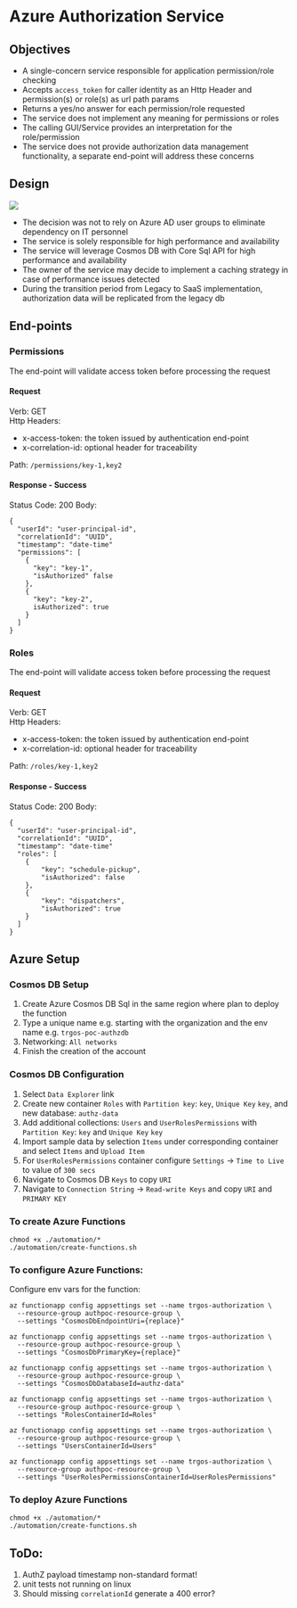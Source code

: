 # Azure Authorization Service

## Objectives

* A single-concern service responsible for application permission/role checking
* Accepts `access_token` for caller identity as an Http Header and permission(s) or role(s) as url path params
* Returns a yes/no answer for each permission/role requested
* The service does not implement any meaning for permissions or roles
* The calling GUI/Service provides an interpretation for the role/permission
* The service does not provide authorization data management functionality, a separate end-point will address these concerns

## Design

![](./media/AuthZ.jpg)

* The decision was not to rely on Azure AD user groups to eliminate dependency on IT personnel
* The service is solely responsible for high performance and availability
* The service will leverage Cosmos DB with Core Sql API for high performance and availability
* The owner of the service may decide to implement a caching strategy in case of performance issues detected
* During the transition period from Legacy to SaaS implementation, authorization data will be replicated from the legacy db

## End-points

### Permissions

The end-point will validate access token before processing the request

#### Request

Verb: GET  
Http Headers: 
* x-access-token: the token issued by authentication end-point
* x-correlation-id: optional header for traceability

Path: `/permissions/key-1,key2`

#### Response - Success

Status Code: 200
Body:
```
{
  "userId": "user-principal-id",
  "correlationId": "UUID",
  "timestamp": "date-time"
  "permissions": [
    { 
      "key": "key-1",
      "isAuthorized" false
    },
    { 
      "key": "key-2",
      isAuthorized": true 
    }
  ]
}
```

### Roles

The end-point will validate access token before processing the request

#### Request

Verb: GET  
Http Headers: 
* x-access-token: the token issued by authentication end-point
* x-correlation-id: optional header for traceability

Path: `/roles/key-1,key2`

#### Response - Success

Status Code: 200
Body:
```
{
  "userId": "user-principal-id",
  "correlationId": "UUID",
  "timestamp": "date-time"
  "roles": [
    {
        "key": "schedule-pickup",
        "isAuthorized": false
    },
    {
        "key": "dispatchers",
        "isAuthorized": true
    }
  ]
}
```

## Azure Setup

### Cosmos DB Setup

1. Create Azure Cosmos DB Sql in the same region where plan to deploy the function
1. Type a unique name e.g. starting with the organization and the env name e.g. `trgos-poc-authzdb`
1. Networking: `All networks`
1. Finish the creation of the account

### Cosmos DB Configuration

1. Select `Data Explorer` link
1. Create new container `Roles` with `Partition key`: `key`,  `Unique Key` `key`, and new database: `authz-data`
1. Add additional collections: `Users` and `UserRolesPermissions` with `Partition Key`: `key` and `Unique Key` `key`
1. Import sample data by selection `Items` under corresponding container and select `Items` and `Upload Item`
1. For `UserRolesPermissions` container configure `Settings` -> `Time to Live` to value of `300 secs`
1. Navigate to Cosmos DB `Keys` to copy `URI`
1. Navigate to `Connection String` -> `Read-write Keys` and copy `URI` and `PRIMARY KEY` 

### To create Azure Functions

```
chmod +x ./automation/*
./automation/create-functions.sh
```

### To configure Azure Functions:

Configure env vars for the function:
```
az functionapp config appsettings set --name trgos-authorization \
  --resource-group authpoc-resource-group \
  --settings "CosmosDbEndpointUri={replace}"

az functionapp config appsettings set --name trgos-authorization \
  --resource-group authpoc-resource-group \
  --settings "CosmosDbPrimaryKey={replace}"

az functionapp config appsettings set --name trgos-authorization \
  --resource-group authpoc-resource-group \
  --settings "CosmosDbDatabaseId=authz-data"

az functionapp config appsettings set --name trgos-authorization \
  --resource-group authpoc-resource-group \
  --settings "RolesContainerId=Roles"

az functionapp config appsettings set --name trgos-authorization \
  --resource-group authpoc-resource-group \
  --settings "UsersContainerId=Users"

az functionapp config appsettings set --name trgos-authorization \
  --resource-group authpoc-resource-group \
  --settings "UserRolesPermissionsContainerId=UserRolesPermissions"
```

### To deploy Azure Functions

```
chmod +x ./automation/*
./automation/create-functions.sh
```


## ToDo:

1. AuthZ payload timestamp non-standard format!
1. unit tests not running on linux
1. Should missing `correlationId` generate a 400 error?